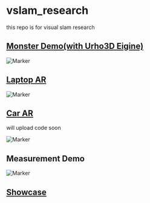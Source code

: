 # vslam_research
this repo is for visual slam research

## [Monster Demo(with Urho3D Eigine)](https://www.youtube.com/watch?v=TIjsTcTWooI)

![Marker](https://github.com/castiel520/vslam_research/blob/master/monster.jpg)

## [Laptop AR](https://www.youtube.com/watch?v=cUd7yjXJNNc)

![Marker](https://github.com/castiel520/vslam_research/blob/master/labtop-AR-demo/labtop2.png)

## [Car AR](https://www.youtube.com/watch?v=835ddl_jA5M&t=12s)

will upload code soon

![Marker](https://github.com/castiel520/vslam_research/blob/master/labtop-AR-demo/Car.png)

## Measurement Demo
![Marker](https://github.com/castiel520/vslam_research/blob/master/measurement.png)

## [Showcase](https://www.youtube.com/watch?v=TIjsTcTWooI)
